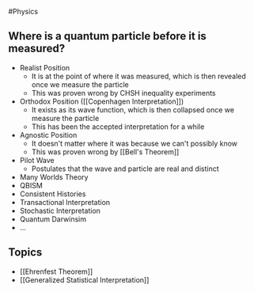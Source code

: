 #Physics
## Where is a quantum particle before it is measured?
* Realist Position
	* It is at the point of where it was measured, which is then revealed once we measure the particle
	* This was proven wrong by CHSH inequality experiments
* Orthodox Position ([[Copenhagen Interpretation]])
	* It exists as its wave function, which is then collapsed once we measure the particle
	* This has been the accepted interpretation for a while
 * Agnostic Position
	* It doesn't matter where it was because we can't possibly know
	* This was proven wrong by [[Bell's Theorem]]
* Pilot Wave
	* Postulates that the wave and particle are real and distinct
* Many Worlds Theory
* QBISM
* Consistent Histories
* Transactional Interpretation
* Stochastic Interpretation
* Quantum Darwinsim
* ...
## Topics
* [[Ehrenfest Theorem]]
* [[Generalized Statistical Interpretation]]